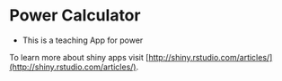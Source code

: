 # Power Calculator

* This is a teaching App for power

To learn more about shiny apps visit [http://shiny.rstudio.com/articles/](http://shiny.rstudio.com/articles/).